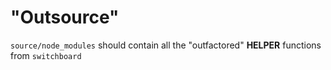 # "Outsource"
`source/node_modules` should contain all the "outfactored" **HELPER** functions from `switchboard`
